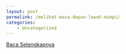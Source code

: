 ```yaml
---
layout: post
permalink: /melihat-masa-depan-lewat-mimpi/
categories:
    - Uncategorized
---
```


[Baca Selengkapnya](/10)